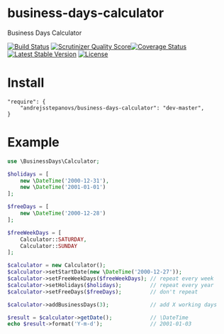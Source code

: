 business-days-calculator
========================

Business Days Calculator


[![Build Status](https://travis-ci.org/andrejsstepanovs/business-days-calculator.png?branch=master)](https://travis-ci.org/andrejsstepanovs/business-days-calculator) [![Scrutinizer Quality Score](https://scrutinizer-ci.com/g/andrejsstepanovs/business-days-calculator/badges/quality-score.png?b=master)](https://scrutinizer-ci.com/g/andrejsstepanovs/business-days-calculator/)[![Coverage Status](https://coveralls.io/repos/andrejsstepanovs/business-days-calculator/badge.png?branch=master)](https://coveralls.io/r/andrejsstepanovs/business-days-calculator?branch=master) [![Latest Stable Version](https://poser.pugx.org/andrejsstepanovs/business-days-calculator/v/stable.png)](https://packagist.org/packages/andrejsstepanovs/business-days-calculator) [![License](https://poser.pugx.org/andrejsstepanovs/business-days-calculator/license.png)](https://packagist.org/packages/andrejsstepanovs/business-days-calculator)

# Install

    "require": {
        "andrejsstepanovs/business-days-calculator": "dev-master",
    }

# Example

``` php
use \BusinessDays\Calculator;

$holidays = [
    new \DateTime('2000-12-31'),
    new \DateTime('2001-01-01')
];

$freeDays = [
    new \DateTime('2000-12-28')
];

$freeWeekDays = [
    Calculator::SATURDAY,
    Calculator::SUNDAY
];

$calculator = new Calculator();
$calculator->setStartDate(new \DateTime('2000-12-27'));
$calculator->setFreeWeekDays($freeWeekDays); // repeat every week
$calculator->setHolidays($holidays);         // repeat every year
$calculator->setFreeDays($freeDays);         // don't repeat

$calculator->addBusinessDays(3);             // add X working days

$result = $calculator->getDate();            // \DateTime
echo $result->format('Y-m-d');               // 2001-01-03
```